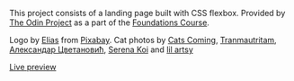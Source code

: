 This project consists of a landing page built with CSS flexbox. Provided by [The Odin Project](https://www.theodinproject.com/) as a part of the [Foundations Course](https://www.theodinproject.com/paths/foundations/courses/foundations).

Logo by [Elias](https://pixabay.com/users/elionas-2345468/) from [Pixabay](https://pixabay.com/). Cat photos by [Cats Coming](https://www.pexels.com/photo/cat-licking-its-paw-3712095/), [Tranmautritam](https://www.pexels.com/photo/ragdoll-cat-on-a-white-chair-384555/), [Александар Цветановић](https://www.pexels.com/photo/orange-cat-sleeping-on-white-bed-1560424/), [Serena Koi](https://www.pexels.com/photo/close-up-photo-of-cat-yawning-1765832/) and [lil artsy](https://www.pexels.com/photo/cat-with-a-mouse-toy-3216568/)

[Live preview](https://edijrdev.github.io/odin-landing-page/)